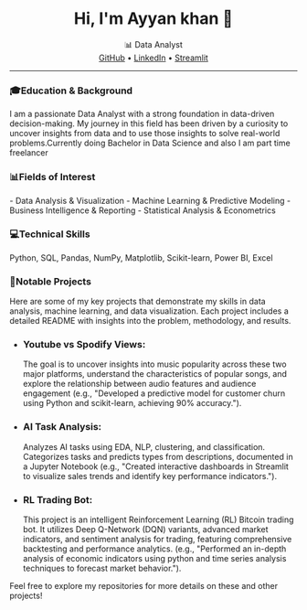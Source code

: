<h1 align="center">Hi, I'm Ayyan khan 👋</h1>
<p align="center">
  📊 Data Analyst <br>
  <a href="https://github.com/Ayyankhan101">GitHub</a> • 
  <a href="https://www.linkedin.com/in/muhammad-ayyan-khan-1a449129a">LinkedIn</a> • 
  <a href="https://share.streamlit.io/user/ayyankhan101">Streamlit</a>
</p>

---

 <h3>🎓Education & Background</h3> 
I am a passionate Data Analyst with a strong foundation in data-driven decision-making. My journey in this field has been driven by a curiosity to uncover insights from data and to use those insights to solve real-world problems.Currently doing Bachelor in Data Science and also I am part time freelancer

 <h3>📊Fields of Interest</h3>  
- Data Analysis & Visualization 
- Machine Learning & Predictive Modeling
- Business Intelligence & Reporting
- Statistical Analysis & Econometrics

 <h3>💻Technical Skills</h3>  
Python, SQL, Pandas, NumPy, Matplotlib, Scikit-learn, Power BI, Excel

 <h3>🧪Notable Projects</h3>  
Here are some of my key projects that demonstrate my skills in data analysis, machine learning, and data visualization. Each project includes a detailed README with insights into the problem, methodology, and results.

-   <h3>Youtube vs Spodify Views:</h3> The goal is to uncover insights into music popularity across these two major platforms, understand the characteristics of popular songs, and explore the relationship between audio features and audience engagement (e.g., "Developed a predictive model for customer churn using Python and scikit-learn, achieving 90% accuracy.").
    
-   <h3>AI Task Analysis:</h3> Analyzes AI tasks using EDA, NLP, clustering, and classification. Categorizes tasks and predicts types from descriptions, documented in a Jupyter Notebook  (e.g., "Created interactive dashboards in Streamlit to visualize sales trends and identify key performance indicators.").
   
-   <h3>RL Trading Bot:</h3> This project is an intelligent Reinforcement Learning (RL) Bitcoin trading bot. It utilizes Deep Q-Network (DQN) variants, advanced market indicators, and sentiment analysis for trading, featuring comprehensive backtesting and performance analytics.  (e.g., "Performed an in-depth analysis of economic indicators using python and time series analysis techniques to forecast market behavior.").

Feel free to explore my repositories for more details on these and other projects!
